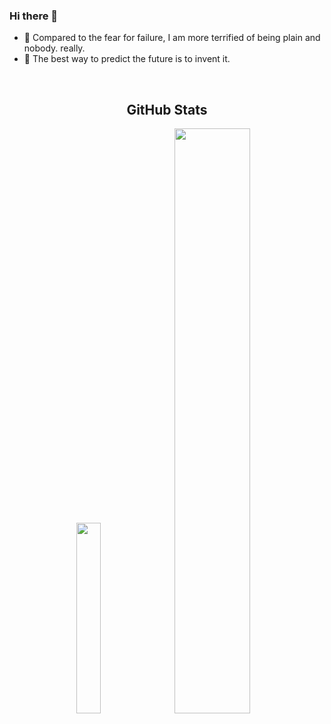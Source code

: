 ### Hi there 👋

<!--
**Algo-Goer/Algo-Goer** is a ✨ _special_ ✨ repository because its `README.md` (this file) appears on your GitHub profile.

Here are some ideas to get you started:

-->

+ 🌱 Compared to the fear for failure, I am more terrified of being plain and nobody. really.
+ 🧚‍ The best way to predict the future is to invent it.
<br>
<h2 align="center"> GitHub Stats </h2>

<p align="center">
  <img width="28%" src="https://github-readme-stats.vercel.app/api/top-langs/?username=Algo-Goer&lshow_icons=true&theme=tokyonight" />
  <img width="49%" src="https://github-readme-stats.vercel.app/api?username=Algo-Goer&show_icons=true&theme=tokyonight" />
</p>
